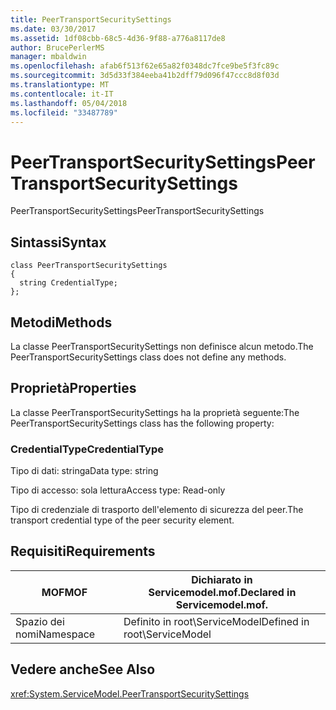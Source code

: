 ```yaml
---
title: PeerTransportSecuritySettings
ms.date: 03/30/2017
ms.assetid: 1df08cbb-68c5-4d36-9f88-a776a8117de8
author: BrucePerlerMS
manager: mbaldwin
ms.openlocfilehash: afab6f513f62e65a82f0348dc7fce9be5f3fc89c
ms.sourcegitcommit: 3d5d33f384eeba41b2dff79d096f47ccc8d8f03d
ms.translationtype: MT
ms.contentlocale: it-IT
ms.lasthandoff: 05/04/2018
ms.locfileid: "33487789"
---
```

# <a name="peertransportsecuritysettings"></a><span data-ttu-id="6cb2f-102">PeerTransportSecuritySettings</span><span class="sxs-lookup"><span data-stu-id="6cb2f-102">PeerTransportSecuritySettings</span></span>
<span data-ttu-id="6cb2f-103">PeerTransportSecuritySettings</span><span class="sxs-lookup"><span data-stu-id="6cb2f-103">PeerTransportSecuritySettings</span></span>  
  
## <a name="syntax"></a><span data-ttu-id="6cb2f-104">Sintassi</span><span class="sxs-lookup"><span data-stu-id="6cb2f-104">Syntax</span></span>  
  
```  
class PeerTransportSecuritySettings  
{  
  string CredentialType;  
};  
```  
  
## <a name="methods"></a><span data-ttu-id="6cb2f-105">Metodi</span><span class="sxs-lookup"><span data-stu-id="6cb2f-105">Methods</span></span>  
 <span data-ttu-id="6cb2f-106">La classe PeerTransportSecuritySettings non definisce alcun metodo.</span><span class="sxs-lookup"><span data-stu-id="6cb2f-106">The PeerTransportSecuritySettings class does not define any methods.</span></span>  
  
## <a name="properties"></a><span data-ttu-id="6cb2f-107">Proprietà</span><span class="sxs-lookup"><span data-stu-id="6cb2f-107">Properties</span></span>  
 <span data-ttu-id="6cb2f-108">La classe PeerTransportSecuritySettings ha la proprietà seguente:</span><span class="sxs-lookup"><span data-stu-id="6cb2f-108">The PeerTransportSecuritySettings class has the following property:</span></span>  
  
### <a name="credentialtype"></a><span data-ttu-id="6cb2f-109">CredentialType</span><span class="sxs-lookup"><span data-stu-id="6cb2f-109">CredentialType</span></span>  
 <span data-ttu-id="6cb2f-110">Tipo di dati: stringa</span><span class="sxs-lookup"><span data-stu-id="6cb2f-110">Data type: string</span></span>  
  
 <span data-ttu-id="6cb2f-111">Tipo di accesso: sola lettura</span><span class="sxs-lookup"><span data-stu-id="6cb2f-111">Access type: Read-only</span></span>  
  
 <span data-ttu-id="6cb2f-112">Tipo di credenziale di trasporto dell'elemento di sicurezza del peer.</span><span class="sxs-lookup"><span data-stu-id="6cb2f-112">The transport credential type of the peer security element.</span></span>  
  
## <a name="requirements"></a><span data-ttu-id="6cb2f-113">Requisiti</span><span class="sxs-lookup"><span data-stu-id="6cb2f-113">Requirements</span></span>  
  
|<span data-ttu-id="6cb2f-114">MOF</span><span class="sxs-lookup"><span data-stu-id="6cb2f-114">MOF</span></span>|<span data-ttu-id="6cb2f-115">Dichiarato in Servicemodel.mof.</span><span class="sxs-lookup"><span data-stu-id="6cb2f-115">Declared in Servicemodel.mof.</span></span>|  
|---------|-----------------------------------|  
|<span data-ttu-id="6cb2f-116">Spazio dei nomi</span><span class="sxs-lookup"><span data-stu-id="6cb2f-116">Namespace</span></span>|<span data-ttu-id="6cb2f-117">Definito in root\ServiceModel</span><span class="sxs-lookup"><span data-stu-id="6cb2f-117">Defined in root\ServiceModel</span></span>|  
  
## <a name="see-also"></a><span data-ttu-id="6cb2f-118">Vedere anche</span><span class="sxs-lookup"><span data-stu-id="6cb2f-118">See Also</span></span>  
 <xref:System.ServiceModel.PeerTransportSecuritySettings>
